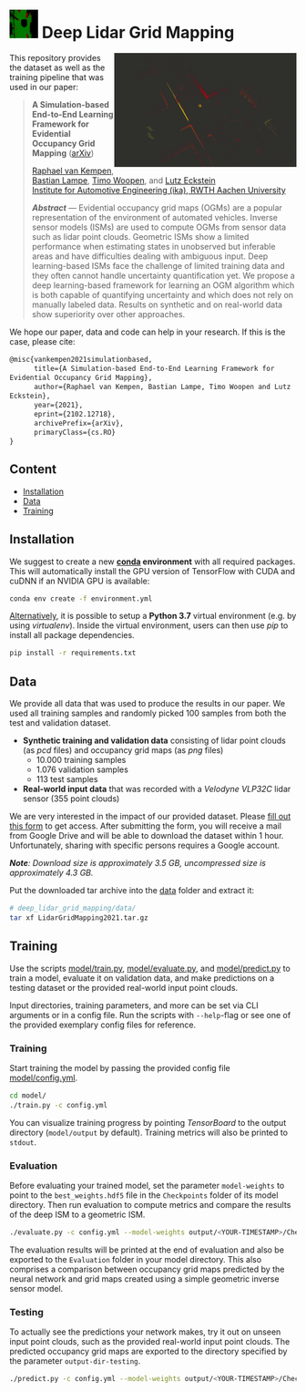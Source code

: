 # <img src="assets/logo.png" width=50> Deep Lidar Grid Mapping

<img src="assets/teaser.gif" align="right" width=320 height=200>

This repository provides the dataset as well as the training pipeline that was used in our paper:

> **A Simulation-based End-to-End Learning Framework for Evidential Occupancy Grid Mapping**
> ([arXiv](https://arxiv.org/abs/2102.12718))  
>
> [Raphael van Kempen](https://www.ika.rwth-aachen.de/en/institute/staff/raphael-van-kempen-msc.html), [Bastian Lampe](https://www.ika.rwth-aachen.de/en/institute/staff/bastian-lampe-m-sc.html), [Timo Woopen](https://www.ika.rwth-aachen.de/en/institute/management/timo-woopen-msc.html), and [Lutz Eckstein](https://www.ika.rwth-aachen.de/en/institute/management/univ-prof-dr-ing-lutz-eckstein.html)  
> [Institute for Automotive Engineering (ika), RWTH Aachen University](https://www.ika.rwth-aachen.de/en/)
>
> _**Abstract**_ —  Evidential  occupancy  grid  maps  (OGMs)  are  a popular  representation  of  the  environment  of  automated  vehicles.   Inverse   sensor   models   (ISMs)   are   used   to   compute OGMs from sensor data such as lidar point clouds. Geometric ISMs  show  a  limited  performance  when  estimating  states  in unobserved  but  inferable  areas  and  have  difficulties  dealing with   ambiguous   input.   Deep   learning-based   ISMs   face   the challenge of limited training data and they often cannot handle uncertainty  quantification  yet.  We  propose  a  deep  learning-based framework for learning an OGM algorithm which is both capable of quantifying uncertainty and which does not rely on manually labeled data. Results on synthetic and on real-world data  show  superiority  over  other  approaches.

We hope our paper, data and code can help in your research. If this is the case, please cite:

```
@misc{vankempen2021simulationbased,
      title={A Simulation-based End-to-End Learning Framework for Evidential Occupancy Grid Mapping}, 
      author={Raphael van Kempen, Bastian Lampe, Timo Woopen and Lutz Eckstein},
      year={2021},
      eprint={2102.12718},
      archivePrefix={arXiv},
      primaryClass={cs.RO}
}
```

## Content

- [Installation](#installation)
- [Data](#data)
- [Training](#training)

## Installation

We suggest to create a new **[conda](https://docs.conda.io/) environment** with all required packages. This will automatically install the GPU version of TensorFlow with CUDA and cuDNN if an NVIDIA GPU is available:

```bash
conda env create -f environment.yml
```

<u>Alternatively</u>, it is possible to setup a **Python 3.7** virtual environment (e.g. by using _virtualenv_). Inside the virtual environment, users can then use _pip_ to install all package dependencies.

```bash
pip install -r requirements.txt
```


## Data

We provide all data that was used to produce the results in our paper. We used all training samples and randomly picked 100 samples from both the test and validation dataset.

- **Synthetic training and validation data** consisting of lidar point clouds (as *pcd* files) and occupancy grid maps (as *png* files)
  - 10.000 training samples
  - 1.076 validation samples
  - 113 test samples
- **Real-world input data** that was recorded with a *Velodyne VLP32C* lidar sensor (355 point clouds)

We are very interested in the impact of our provided dataset. Please [fill out this form](https://forms.gle/PYYL9Q8ZHKW4X5ZQ8) to get access. After submitting the form, you will receive a mail from Google Drive and will be able to download the dataset within 1 hour. Unfortunately, sharing with specific persons requires a Google account.

_**Note**: Download size is approximately 3.5 GB, uncompressed size is approximately 4.3 GB._

Put the downloaded tar archive into the [data](./data) folder and extract it:

```bash
# deep_lidar_grid_mapping/data/
tar xf LidarGridMapping2021.tar.gz
```

## Training

Use the scripts [model/train.py](model/train.py), [model/evaluate.py](model/evaluate.py), and [model/predict.py](model/predict.py) to train a model, evaluate it on validation data, and make predictions on a testing dataset or the provided real-world input point clouds.

Input directories, training parameters, and more can be set via CLI arguments or in a config file. Run the scripts with `--help`-flag or see one of the provided exemplary config files for reference.

### Training

Start training the model by passing the provided config file [model/config.yml](model/config.yml).

```bash
cd model/
./train.py -c config.yml
```

You can visualize training progress by pointing *TensorBoard* to the output directory (`model/output` by default). Training metrics will also be printed to `stdout`.

### Evaluation

Before evaluating your trained model, set the parameter `model-weights` to point to the `best_weights.hdf5` file in the `Checkpoints` folder of its model directory. Then run evaluation to compute metrics and compare the results of the deep ISM to a geometric ISM.

```bash
./evaluate.py -c config.yml --model-weights output/<YOUR-TIMESTAMP>/Checkpoints/best_weights.hdf5
```

The evaluation results will be printed at the end of evaluation and also be exported to the `Evaluation` folder in your model directory. This also comprises a comparison between occupancy grid maps predicted by the neural network and grid maps created using a simple geometric inverse sensor model.

### Testing

To actually see the predictions your network makes, try it out on unseen input point clouds, such as the provided real-world input point clouds. The predicted occupancy grid maps are exported to the directory specified by the parameter `output-dir-testing`.

```bash
./predict.py -c config.yml --model-weights output/<YOUR-TIMESTAMP>/Checkpoints/best_weights.hdf5 --prediction-dir output/<YOUR-TIMESTAMP>/Predictions
```